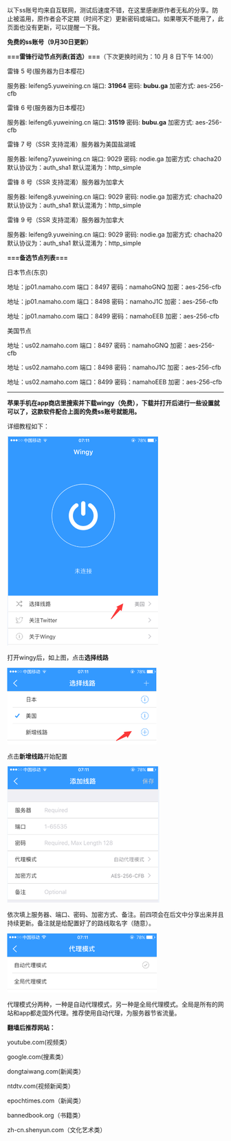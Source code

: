 以下ss账号均来自互联网，测试后速度不错，在这里感谢原作者无私的分享。防止被滥用，原作者会不定期（时间不定）更新密码或端口。如果哪天不能用了，此页面也没有更新，可以提醒一下我。

**免费的ss账号（9月30日更新）**

**===雷锋行动节点列表(首选）===**（下次更换时间为：10 月 8 日下午 14:00）

雷锋 5 号(服务器为日本樱花)

服务器: leifeng5.yuweining.cn
端口: **31964**
密码: **bubu.ga**
加密方式: aes-256-cfb

雷锋 6 号(服务器为日本樱花)

服务器: leifeng6.yuweining.cn
端口: **31519**
密码: **bubu.ga**
加密方式: aes-256-cfb

雷锋 7 号（SSR 支持混淆）服务器为美国盐湖城

服务器: leifeng7.yuweining.cn
端口: 9029
密码: nodie.ga
加密方式: chacha20
默认协议为：auth_sha1
默认混淆为：http_simple

雷锋 8 号（SSR 支持混淆）服务器为加拿大

服务器: leifeng8.yuweining.cn
端口: 9029
密码: nodie.ga
加密方式: chacha20
默认协议为：auth_sha1
默认混淆为：http_simple

雷锋 9 号（SSR 支持混淆）服务器为加拿大

服务器: leifeng9.yuweining.cn
端口: 9029
密码: nodie.ga
加密方式: chacha20
默认协议为：auth_sha1
默认混淆为：http_simple

**===备选节点列表===**

日本节点(东京)

地址：jp01.namaho.com
端口：8497
密码：namahoGNQ
加密：aes-256-cfb

地址：jp01.namaho.com
端口：8498
密码：namahoJ1C
加密：aes-256-cfb

地址：jp01.namaho.com
端口：8499
密码：namahoEEB
加密：aes-256-cfb

美国节点

地址：us02.namaho.com
端口：8497
密码：namahoGNQ
加密：aes-256-cfb

地址：us02.namaho.com
端口：8498
密码：namahoJ1C
加密：aes-256-cfb

地址：us02.namaho.com
端口：8499
密码：namahoEEB
加密：aes-256-cfb


***


**苹果手机在app商店里搜索并下载wingy（免费），下载并打开后进行一些设置就可以了，这款软件配合上面的免费ss账号就能用。**

详细教程如下：

![](https://raw.githubusercontent.com/Alvin9999/crp_up/master/%E8%8B%B9%E6%9E%9C1.png)

打开wingy后，如上图，点击**选择线路**

![](https://raw.githubusercontent.com/Alvin9999/crp_up/master/%E8%8B%B9%E6%9E%9C2.png)

点击**新增线路**开始配置

![](https://raw.githubusercontent.com/Alvin9999/crp_up/master/%E8%8B%B9%E6%9E%9C3.png)

依次填上服务器、端口、密码、加密方式、备注。前四项会在后文中分享出来并且持续更新。备注就是给配置好了的路线取名字（随意）。


![](https://raw.githubusercontent.com/Alvin9999/crp_up/master/%E8%8B%B9%E6%9E%9C4.png)

代理模式分两种，一种是自动代理模式，另一种是全局代理模式。全局是所有的网站和app都走国外代理。推荐使用自动代理，为服务器节省流量。

**翻墙后推荐网站：**

youtube.com(视频类）

google.com(搜素类）

dongtaiwang.com(新闻类）

ntdtv.com(视频新闻类）

epochtimes.com（新闻类）

bannedbook.org（书籍类）

zh-cn.shenyun.com（文化艺术类）



